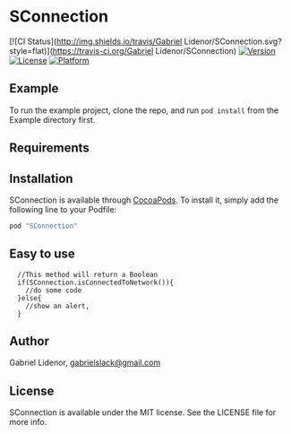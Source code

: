 # SConnection

[![CI Status](http://img.shields.io/travis/Gabriel Lidenor/SConnection.svg?style=flat)](https://travis-ci.org/Gabriel Lidenor/SConnection)
[![Version](https://img.shields.io/cocoapods/v/SConnection.svg?style=flat)](http://cocoapods.org/pods/SConnection)
[![License](https://img.shields.io/cocoapods/l/SConnection.svg?style=flat)](http://cocoapods.org/pods/SConnection)
[![Platform](https://img.shields.io/cocoapods/p/SConnection.svg?style=flat)](http://cocoapods.org/pods/SConnection)

## Example

To run the example project, clone the repo, and run `pod install` from the Example directory first.

## Requirements

## Installation

SConnection is available through [CocoaPods](http://cocoapods.org). To install
it, simply add the following line to your Podfile:

```ruby
pod "SConnection"
```

## Easy to use
```
  //This method will return a Boolean
  if(SConnection.isConnectedToNetwork()){
    //do some code
  }else{
    //show an alert,
  }
```

## Author

Gabriel Lidenor, gabrielslack@gmail.com

## License

SConnection is available under the MIT license. See the LICENSE file for more info.
